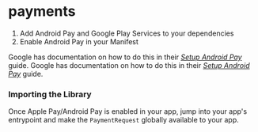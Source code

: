 # payments
1. Add Android Pay and Google Play Services to your dependencies
1. Enable Android Pay in your Manifest

Google has documentation on how to do this in their _[Setup Android Pay](https://developers.google.com/android-pay/setup)_ guide.
Google has documentation on how to do this in their _[Setup Android Pay](https://developers.google.com/pay/api/android/guides/setup)_ guide.

### Importing the Library
Once Apple Pay/Android Pay is enabled in your app, jump into your app's entrypoint and make the `PaymentRequest` globally available to your app.
